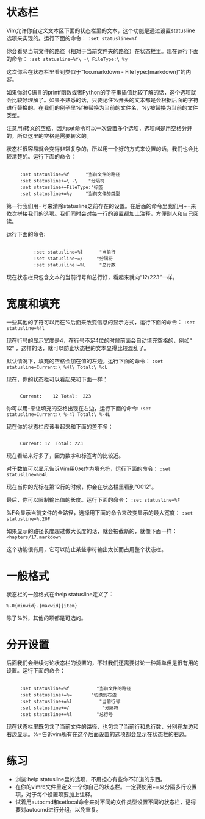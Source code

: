 # 状态栏

Vim允许你自定义文本区下面的状态栏里的文本，这个功能是通过设置statusline选项来实现的。运行下面的命令：
`:set statusline=%f`
     
你会看见当前文件的路径（相对于当前文件夹的路径）在状态栏里。现在运行下面的命令：
`:set statusline=%f\ -\ FileType:\ %y`

这次你会在状态栏里看到类似于“foo.markdown - FileType:[markdown]”的内容。
     
如果你对C语言的printf函数或者Python的字符串插值比较了解的话，这个选项就会比较好理解了。如果不熟悉的话，只要记住%开头的文本都是会根据后面的字符进行替换的。在我们的例子里%f被替换为当前的文件名，%y被替换为当前的文件类型。

注意用\转义的空格，因为set命令可以一次设置多个选项，选项间是用空格分开的，所以这里的空格是需要转义的。
     
状态栏很容易就会变得非常复杂的，所以用一个好的方式来设置的话，我们也会比较清楚的。运行下面的命令：
<pre><code>
     :set statusline=%f      "当前文件的路径
     :set statusline+=\ -\    "分隔符
     :set statusline+=FileType:"标签
     :set statusline+=%y     "当前文件的类型
</code></pre>

第一行我们用=号来清除statusline之前存在的设置。在后面的命令里我们用+=来依次拼接我们的选项。我们同时会对每一行的设置都加上注释，方便别人和自己阅读。

运行下面的命令:
<pre><code>
          :set statusline=%l      "当前行
          :set statusline+=/     "分隔符
          :set statusline+=%L     "总行数
</code></pre>

现在状态栏只包含文本的当前行号和总行好，看起来就向“12/223”一样。

# 宽度和填充

一些其他的字符可以用在%后面来改变信息的显示方式，运行下面的命令：
`:set statusline=%4l`

现在行号的显示宽度是4，在行号不足4位的时候前面会自动填充空格的，例如“  12” ，这样的话，就可以防止状态栏的文本显得比较混乱了。

默认情况下，填充的空格会加在值的左边。运行下面的命令：
`:set statusline=Current:\ %4l\ Total:\ %dL`
      
现在，你的状态栏可以看起来和下面一样：
<pre><code>
     Current:    12 Total:  223
</code></pre>
    
你可以用-来让填充的空格出现在右边，运行下面的命令:
`:set statusline=Current:\ %-4l Total:\ %-4L`
     
现在你的状态栏应该看起来和下面的差不多：
<pre><code>
     Current: 12  Total: 223
</code></pre>

现在看起来好多了，因为数字和标签考的比较近。

对于数值可以显示告诉Vim用0来作为填充符，运行下面的命令：
`:set statusline=%04l`

现在当你的光标在第12行的时候，你会在状态栏里看到“0012”。

最后，你可以限制输出值的长度。运行下面的命令：
`:set statusline=%F`

%F会显示当前文件的全路径，选择用下面的命令来改变显示的最大宽度：
`:set statusline=%.20F`

如果显示的路径长度超过做大长度的话，就会被截断的，就像下面一样：
`<hapters/17.markdown`

这个功能很有用，它可以防止某些字符输出太长而占用整个状态栏。

     
# 一般格式

状态栏的一般格式在:help statusline定义了：
    
`%-0{minwid}.{maxwid}{item}`

除了%外，其他的项都是可选的。

# 分开设置

后面我们会继续讨论状态栏的设置的，不过我们还需要讨论一种简单但是很有用的设置。运行下面的命令：
<pre><code>
     :set statusline=%f          "当前文件的路径
     :set statusline+=%=       "切换到右边
     :set statusline+=%l          "当前行号
     :set statusline+=/            "分隔符
     :set statusline+=%l         "总行号
</code></pre>

现在状态栏里既包含了当前文件的路径，也包含了当前行和总行数，分别在左边和右边显示。%=告诉vim所有在这个后面设置的选项都会显示在状态栏的右边。

# 练习

- 浏览:help statusline里的选项，不用担心有些你不知道的东西。
- 在你的vimrc文件里定义一个你自己的状态栏。一定要使用+=来分隔多行设置项，对于每个设置项要加上注释。
- 试着用autocmd和setlocal命令来对不同的文件类型设置不同的状态栏，记得要对autocmd进行分组，以免重复。
